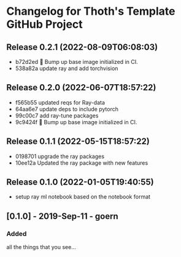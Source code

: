 # Changelog for Thoth's Template GitHub Project

## Release 0.2.1 (2022-08-09T06:08:03)
* b72d2ed :ship: Bump up base image initialized in CI.
* 538a82a update ray and add torchvision

## Release 0.2.0 (2022-06-07T18:57:22)

* f565b55 updated reqs for Ray-data
* 64aa6e7 update deps to include pytorch
* 99c00c7 add ray-tune packages
* 9c9424f :ship: Bump up base image initialized in CI.

## Release 0.1.1 (2022-05-15T18:57:22)

* 0198701 upgrade the ray packages
* 10ee12a Updated the ray package with new features

## Release 0.1.0 (2022-01-05T19:40:55)

* setup ray ml notebook based on the notebook format

## [0.1.0] - 2019-Sep-11 - goern

### Added

all the things that you see...
